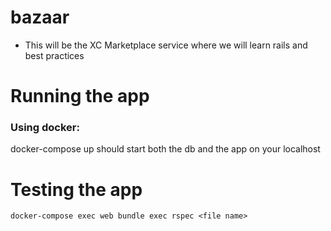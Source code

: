 # bazaar

* This will be the XC Marketplace service where we will learn rails and best practices

# Running the app

### Using docker:
docker-compose up should start both the db and the app on your localhost

# Testing the app
`docker-compose exec web bundle exec rspec <file name>`
